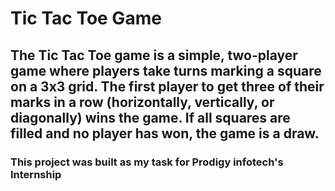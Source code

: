 # Tic Tac Toe Game
## The Tic Tac Toe game is a simple, two-player game where players take turns marking a square on a 3x3 grid. The first player to get three of their marks in a row (horizontally, vertically, or diagonally) wins the game. If all squares are filled and no player has won, the game is a draw.
### This project was built as my task for Prodigy infotech's Internship
